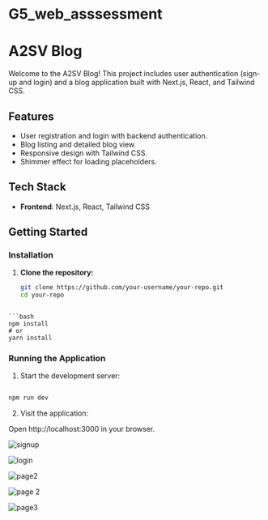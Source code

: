 # G5_web_asssessment

# A2SV Blog

Welcome to the A2SV Blog! This project includes user authentication (sign-up and login) and a blog application built with Next.js, React, and Tailwind CSS.


## Features

- User registration and login with backend authentication.
- Blog listing and detailed blog view.
- Responsive design with Tailwind CSS.
- Shimmer effect for loading placeholders.

## Tech Stack

- **Frontend**: Next.js, React, Tailwind CSS


## Getting Started


### Installation

1. **Clone the repository:**

   ```bash
   git clone https://github.com/your-username/your-repo.git
   cd your-repo
```

```bash
npm install
# or
yarn install

```

### Running the Application

1. Start the development server:

```bash

npm run dev
```

2. Visit the application:

Open http://localhost:3000 in your browser.


![signup](https://github.com/user-attachments/assets/37ff7923-09fd-4337-a633-ae1b1147a84f)

![login](https://github.com/user-attachments/assets/ccaea61e-4c07-436e-a0cc-b500078c881a)

![page2](https://github.com/user-attachments/assets/e9233001-2edb-4baa-8ac9-4c8a87c11211)

![page 2](https://github.com/user-attachments/assets/21991715-c3d9-4034-9959-95a40d57e556)

![page3](https://github.com/user-attachments/assets/48896266-1d85-4fe2-b4cc-3ccaf6c71f7a)





